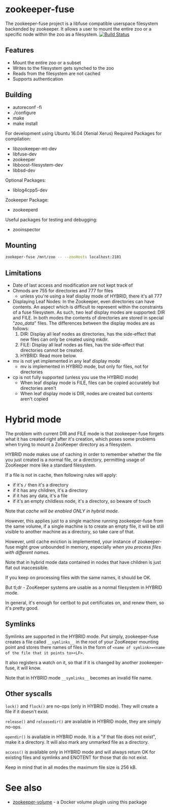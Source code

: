 zookeeper-fuse
==============
The zookeeper-fuse project is a libfuse compatible userspace filesystem backended by zookeeper. It allows a user to mount the entire zoo or a specific node within the zoo as a filesystem.
[![Build Status](https://travis-ci.com/smok-serwis/zookeeper-fuse.svg)](https://travis-ci.com/smok-serwis/zookeeper-fuse)

Features
--------

  * Mount the entire zoo or a subset
  * Writes to the filesystem gets synched to the zoo
  * Reads from the filesystem are not cached
  * Supports authentication

Building
--------

* autoreconf -fi
* ./configure
* make
* make install

For development using Ubuntu 16.04 (Xenial Xerus)
Required Packages for compilation:
 - libzookeeper-mt-dev
 - libfuse-dev
 - zookeeper
 - libboost-filesystem-dev
 - libbsd-dev

Optional Packages:
 - liblog4cpp5-dev

Zookeeper Package:
 - zookeeperd

Useful packages for testing and debugging:
 - zooinspector


Mounting
--------

```bash
zookeper-fuse /mnt/zoo -- --zooHosts localhost:2181
```

Limitations
-----------
* Date of last access and modification are not kept track of
* Chmods are 755 for directories and 777 for files
    * unless you're using a leaf display mode of HYBRID, there it's all 777
* Displaying Leaf Nodes: In the Zookeeper, even directories can have contents. An aspect which is difficult to represent within the constraints of a fuse filesystem. As such, two leaf display modes are supported: DIR and FILE. In both modes the contents of directories are stored in special "_zoo_data_" files. The differences between the display modes are as follows:
    1. DIR: Display all leaf nodes as directories, has the side-effect that new files can only be created using mkdir.
    2. FILE: Display all leaf nodes as files, has the side-effect that directories cannot be created.
    3. HYBRID: Read more below.
* mv is not yet implemented in any leaf display mode
    * mv is implemented in HYBRID mode, but only for files, not for directories
* cp is not fully supported (unless you use the HYBRID mode)
    * When leaf display mode is FILE, files can be copied accurately but directories aren't
    * When leaf display mode is DIR, nodes are created but contents aren't copied

Hybrid mode
===========

The problem with current DIR and FILE mode is that zookeeper-fuse forgets what it has created
right after it's creation, which poses some problems when trying to mount a ZooKeeper directory
as a filesystem.

HYBRID mode makes use of caching in order to remember whether the file you just
created is a normal file, or a directory, permitting usage of ZooKeeper more like a standard filesystem.

If a file is not in cache, then following rules will apply:

* if it's `/` then it's a directory
* if it has any children, it's a directory
* if it has any data, it's a file
* if it's an empty childless node, it's a directory, so beware of touch

Note that *cache will be enabled ONLY in hybrid mode*.

However, this applies just to a single machine running zookeeper-fuse from the same volume, if a single machine is
to create an empty file, it will be still visible to another machine as a directory, so take care of that.

However, until cache eviction is implemented, your instance of zookeeper-fuse might grow unbounded in memory,
especially *when you process files with different names*.

Note that in hybrid mode data contained in nodes that have children is just flat out inaccessible.

If you keep on processing files with the same names, it should be OK.

But tl;dr - ZooKeeper systems are usable as a normal filesystem in HYBRID mode.

In general, it's enough for certbot to put certificates on, and renew them, so it's pretty good.

Symlinks
--------

Symlinks are supported in the HYBRID mode. Put simply, zookeeper-fuse creates a file
called `__symlinks__` in the root of your ZooKeeper mounting point and stores there
names of files in the form of `<name of symlink>=<name of the file that it points to><LF>`.

It also registers a watch on it, so that if it is changed by another zookeeper-fuse, 
it will know.

Note that in HYBRID mode `__symlinks__` becomes an invalid file name.

Other syscalls
--------------

`lock()` and `flock()` are no-ops (only in HYBRID mode).
They will create a file if it doesn't exist.

`release()` and `releasedir()` are available in HYBRID mode, they are simply no-ops.

`opendir()` is available in HYBRID mode. It is a "if that file does not exist",
make it a directory. It will also mark any unmarked file as a directory.

`access()` is available only in HYBRID mode and will always return OK for existing
files and symlinks and ENOTENT for those that do not exist.

Keep in mind that in all modes the maximum file size is 256 kB.

See also
========

* [zookeeper-volume](https://github.com/smok-serwis/zookeeper-volume) - a Docker volume plugin
    using this package
